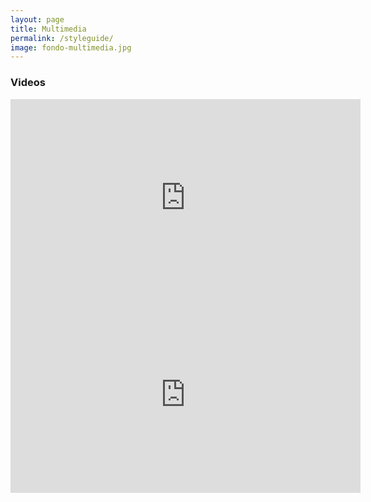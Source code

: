 ```yaml
---
layout: page
title: Multimedia
permalink: /styleguide/
image: fondo-multimedia.jpg
---
```


### Videos

<iframe width="560" height="315" src="https://www.youtube.com/embed/EiKK04Ht8QI" frameborder="0" allow="accelerometer; autoplay; encrypted-media; gyroscope; picture-in-picture" allowfullscreen></iframe><br>

<iframe width="560" height="315" src="https://www.youtube.com/embed/DxnYQRuLX7Q" frameborder="0" allow="accelerometer; autoplay; encrypted-media; gyroscope; picture-in-picture" allowfullscreen></iframe>
